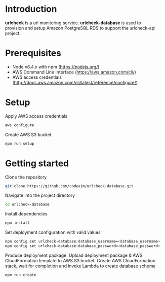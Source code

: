 # Introduction
**urlcheck** is a url monitoring service.
**urlcheck-database** is used to provision and setup Amazon PostgreSQL RDS to support the urlcheck-api project.

# Prerequisites
- Node v6.4.x with npm (https://nodejs.org/)
- AWS Command Line Interface (https://aws.amazon.com/cli/)
- AWS access credentials (http://docs.aws.amazon.com/cli/latest/reference/configure/)

# Setup
Apply AWS access credentials
```bash
aws configure
```

Create AWS S3 bucket
```bash
npm run setup
```

# Getting started
Clone the repository
```bash
git clone https://github.com/codeaim/urlcheck-database.git
```

Navigate into the project directory
```bash
cd urlcheck-database
```

Install dependencies
```bash
npm install
```

Set deployment configuration with valid values
```bash
npm config set urlcheck-database:database_username=<database_username>
npm config set urlcheck-database:database_password=<database_password>
```

Produce deployment package. Upload deployment package & AWS CloudFormation template to AWS S3 bucket. Create AWS CloudFormation stack, wait for completion and invoke Lambda to create database schema
```bash
npm run create
```
